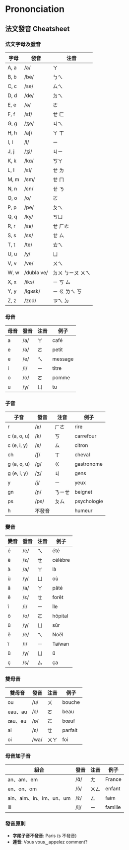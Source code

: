 # Prononciation

## 法文發音 Cheatsheet

### 法文字母及發音

| 字母  | 發音  | 注音  |
| --- | --- | --- |
| A, a | /a/ | ㄚ |
| B, b | /be/ | ㄅㄟ |
| C, c | /se/ | ㄙㄟ |
| D, d | /de/ | ㄉㄟ |
| E, e | /ə/ | ㄜ |
| F, f | /ɛf/ | ㄝ ㄈ |
| G, g | /ʒe/ | ㄐㄟ |
| H, h | /aʃ/ | ㄚ ㄒ |
| I, i | /i/ | ㄧ |
| J, j | /ʒi/ | ㄐㄧ |
| K, k | /kɑ/ | ㄎㄚ |
| L, l | /ɛl/ | ㄝ ㄌ |
| M, m | /ɛm/ | ㄝ ㄇ |
| N, n | /ɛn/ | ㄝ ㄋ |
| O, o | /o/ | ㄛ |
| P, p | /pe/ | ㄆㄟ |
| Q, q | /ky/ | ㄎㄩ |
| R, r | /ɛʁ/ | ㄝ ㄏㄜ |
| S, s | /ɛs/ | ㄝ ㄙ |
| T, t | /te/ | ㄊㄟ |
| U, u | /y/ | ㄩ |
| V, v | /ve/ | ㄨㄟ |
| W, w | /dublə ve/ | ㄉㄨ ㄅㄧㄡ ㄨㄟ |
| X, x | /iks/ | ㄧ ㄎ ㄙ |
| Y, y | /igʁɛk/ | ㄧ ㄍ ㄌㄟ ㄎ |
| Z, z | /zɛd/ | ㄗㄟ ㄉ |

### 母音

| 母音 | 發音 | 注音 | 例子 |
| --- | --- | --- | --- |
| a   | /a/ | ㄚ | café |
| e   | /ə/ | ㄜ | petit |
| e   | /e/ | ㄟ | message |
| i   | /i/ | ㄧ | titre |
| o   | /o/ | ㄛ | pomme |
| u   | /y/ | ㄩ | tu |

### 子音

| 子音 | 發音 | 注音 | 例子 |
| --- | --- | --- | --- |
| r   | /ʁ/ | ㄏㄜ | rire |
| c (a, o, u) | /k/ | ㄎ | carrefour |
| c (e, i, y) | /s/ | ㄙ | citron |
| ch  | /ʃ/ | ㄒ | cheval |
| g (a, o, u) | /g/ | ㄍ | gastronome |
| g (e, i, y) | /ʒ/ | ㄐ | gens |
| y   | /j/ | ㄧ | yeux |
| gn  | /ɲ/ | ㄋㄧㄝ | beignet |
| ps  | /ps/ | ㄆㄙ | psychologie |
| h   | 不發音 | | humeur |

### 變音

| 變音 | 發音 | 注音 | 例子 |
| --- | --- | --- | --- |
| é   | /e/ | ㄟ | été |
| è   | /ɛ/ | ㄝ | célèbre |
| à   | /a/ | ㄚ | là |
| ù   | /y/ | ㄩ | où |
| â   | /a/ | ㄚ | pâté |
| ê   | /ɛ/ | ㄝ | forêt |
| î   | /i/ | ㄧ | île |
| ô   | /o/ | ㄛ | hôpital |
| û   | /y/ | ㄩ | sûr |
| ë   | /e/ | ㄟ | Noël |
| ï   | /i/ | ㄧ | Taïwan |
| ü   | /y/ | ㄩ | ü |
| ç   | /s/ | ㄙ | ça |

### 雙母音

| 雙母音 | 發音 | 注音 | 例子 |
| --- | --- | --- | --- |
| ou  | /u/ | ㄨ | bouche |
| eau、au | /ɔ/ | ㄛ | beau |
| œu、eu | /ø/ | ㄛ | bœuf |
| ai  | /ɛ/ | ㄝ | parfait |
| oi  | /wa/ | ㄨㄚ | foi |

### 母音加子音

| 組合 | 發音 | 注音 | 例子 |
| --- | --- | --- | --- |
| an、am、em | /ɑ̃/ | ㄤ | France |
| en、on、om | /ɔ̃/ | ㄨㄥ | enfant |
| ain、aim、in、im、un、um | /ɛ̃/ | ㄥ | faim |
| ill | /ij/ | ㄧ | famille |

### 發音原則

- **字尾子音不發音**: Paris (s 不發音)
- **連音**: Vous vous‿appelez comment?
